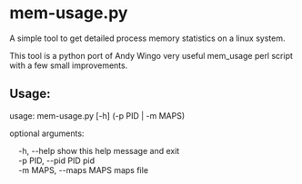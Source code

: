 # mem-usage.py

A simple tool to get detailed process memory statistics on a linux system. 

This tool is a python port of Andy Wingo very useful mem_usage perl script with a few small
improvements.

## Usage:
usage: mem-usage.py [-h] (-p PID | -m MAPS)  

optional arguments:

&nbsp;&nbsp;&nbsp;&nbsp;-h, --help            show this help message and exit  
&nbsp;&nbsp;&nbsp;&nbsp;-p PID, --pid PID     pid  
&nbsp;&nbsp;&nbsp;&nbsp;-m MAPS, --maps MAPS  maps file  

